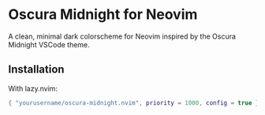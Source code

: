 # Oscura Midnight for Neovim

A clean, minimal dark colorscheme for Neovim inspired by the Oscura Midnight VSCode theme.

## Installation

With lazy.nvim:

```lua
{ "yourusername/oscura-midnight.nvim", priority = 1000, config = true }

```
